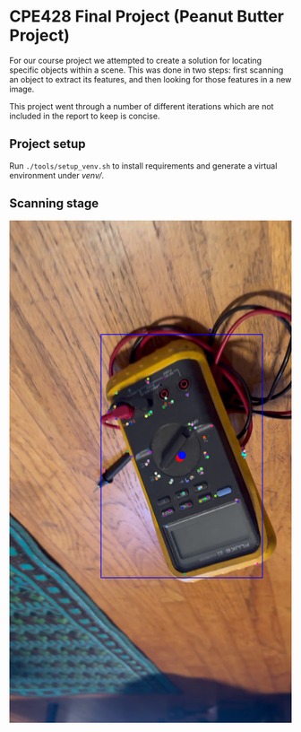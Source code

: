 # CPE428 Final Project (Peanut Butter Project)

For our course project we attempted to create a solution for locating specific objects within a scene. This was done in two steps: first scanning an object to extract its features, and then looking for those features in a new image.

This project went through a number of different iterations which are not included in the report to keep is concise.

## Project setup

Run `./tools/setup_venv.sh` to install requirements and generate a virtual environment under *venv/*.

## Scanning stage

![alt](report_screenshots/object_tracking/tracker_output_final.png)

